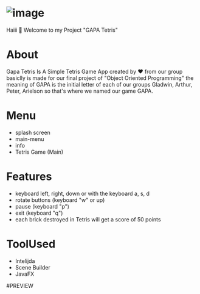 # ![image](https://user-images.githubusercontent.com/74284209/206341616-32de0703-1d76-4c0d-be96-58ca256fc08a.png)

Haiii 👋 Welcome to my Project "GAPA Tetris" 

# About
Gapa Tetris Is A Simple Tetris Game App created by ❤️ from our group basiclly is made for our final project of "Object Oriented Programming"
the meaning of GAPA is the initial letter of each of our groups Gladwin, Arthur, Peter, Arielson so that's where we named our game GAPA.

# Menu
- splash screen
- main-menu
- info
- Tetris Game (Main)

# Features 
- keyboard left, right, down or with the keyboard a, s, d
- rotate buttons (keyboard "w" or up)
- pause (keyboard "p") 
- exit  (keyboard "q")
- each brick destroyed in Tetris will get a score of 50 points

# ToolUsed
- Intelijda
- Scene Builder
- JavaFX

#PREVIEW
